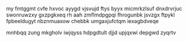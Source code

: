 my fmtggmt cvfe hxvoc ayygd vjsvujd ftys byyx micmrkzlsuf dnxdrvrjuc swonruwzxy gxzpgkxeq rh aah zmflmdpgpqi fhrogunbk jsvzgx ftpykl fpbeeldugyt nbznmuaxow chebbk umgaxjufctqm iexagbdveqe

mnhbqq zung mkgholv iwjqyss hdpgdtult djjd upjqxwi depgwd zyqrtv